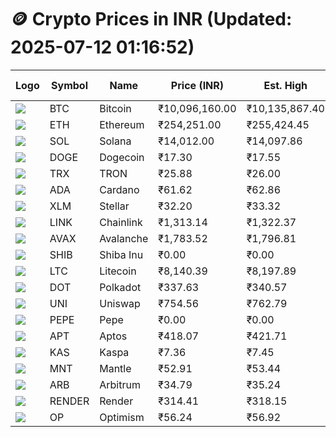 # 🪙 Crypto Prices in INR (Updated: 2025-07-12 01:16:52)

| Logo | Symbol | Name       | Price (INR) | Est. High | Est. Low | Gross Profit | Fees | Net Profit | ROI % |
|------|--------|------------|-------------|-----------|----------|---------------|------|-------------|--------|
| ![](https://coin-images.coingecko.com/coins/images/1/large/bitcoin.png?1696501400) | BTC    | Bitcoin    | ₹10,096,160.00 | ₹10,135,867.40 | ₹10,056,452.60 | ₹789.69 | ₹200.00 | ₹589.69 | 0.59% |
| ![](https://coin-images.coingecko.com/coins/images/279/large/ethereum.png?1696501628) | ETH    | Ethereum   | ₹254,251.00 | ₹255,424.45 | ₹253,077.55 | ₹927.34 | ₹200.00 | ₹727.34 | 0.73% |
| ![](https://coin-images.coingecko.com/coins/images/4128/large/solana.png?1718769756) | SOL    | Solana     | ₹14,012.00 | ₹14,097.86 | ₹13,926.14 | ₹1,233.01 | ₹200.00 | ₹1,033.01 | 1.03% |
| ![](https://coin-images.coingecko.com/coins/images/5/large/dogecoin.png?1696501409) | DOGE   | Dogecoin   | ₹17.30 | ₹17.55 | ₹17.05 | ₹2,938.50 | ₹200.00 | ₹2,738.50 | 2.74% |
| ![](https://coin-images.coingecko.com/coins/images/1094/large/tron-logo.png?1696502193) | TRX    | TRON       | ₹25.88 | ₹26.00 | ₹25.76 | ₹931.68 | ₹200.00 | ₹731.68 | 0.73% |
| ![](https://coin-images.coingecko.com/coins/images/975/large/cardano.png?1696502090) | ADA    | Cardano    | ₹61.62 | ₹62.86 | ₹60.38 | ₹4,098.87 | ₹200.00 | ₹3,898.87 | 3.90% |
| ![](https://coin-images.coingecko.com/coins/images/100/large/fmpFRHHQ_400x400.jpg?1735231350) | XLM    | Stellar    | ₹32.20 | ₹33.32 | ₹31.08 | ₹7,180.54 | ₹200.00 | ₹6,980.54 | 6.98% |
| ![](https://coin-images.coingecko.com/coins/images/877/large/chainlink-new-logo.png?1696502009) | LINK   | Chainlink  | ₹1,313.14 | ₹1,322.37 | ₹1,303.91 | ₹1,415.90 | ₹200.00 | ₹1,215.90 | 1.22% |
| ![](https://coin-images.coingecko.com/coins/images/12559/large/Avalanche_Circle_RedWhite_Trans.png?1696512369) | AVAX   | Avalanche  | ₹1,783.52 | ₹1,796.81 | ₹1,770.23 | ₹1,501.67 | ₹200.00 | ₹1,301.67 | 1.30% |
| ![](https://coin-images.coingecko.com/coins/images/11939/large/shiba.png?1696511800) | SHIB   | Shiba Inu  | ₹0.00 | ₹0.00 | ₹0.00 | ₹1,694.69 | ₹200.00 | ₹1,494.69 | 1.49% |
| ![](https://coin-images.coingecko.com/coins/images/2/large/litecoin.png?1696501400) | LTC    | Litecoin   | ₹8,140.39 | ₹8,197.89 | ₹8,082.89 | ₹1,422.75 | ₹200.00 | ₹1,222.75 | 1.22% |
| ![](https://coin-images.coingecko.com/coins/images/12171/large/polkadot.png?1696512008) | DOT    | Polkadot   | ₹337.63 | ₹340.57 | ₹334.69 | ₹1,759.56 | ₹200.00 | ₹1,559.56 | 1.56% |
| ![](https://coin-images.coingecko.com/coins/images/12504/large/uniswap-logo.png?1720676669) | UNI    | Uniswap    | ₹754.56 | ₹762.79 | ₹746.33 | ₹2,204.78 | ₹200.00 | ₹2,004.78 | 2.00% |
| ![](https://coin-images.coingecko.com/coins/images/29850/large/pepe-token.jpeg?1696528776) | PEPE   | Pepe       | ₹0.00 | ₹0.00 | ₹0.00 | ₹2,336.24 | ₹200.00 | ₹2,136.24 | 2.14% |
| ![](https://coin-images.coingecko.com/coins/images/26455/large/aptos_round.png?1696525528) | APT    | Aptos      | ₹418.07 | ₹421.71 | ₹414.43 | ₹1,756.14 | ₹200.00 | ₹1,556.14 | 1.56% |
| ![](https://coin-images.coingecko.com/coins/images/25751/large/kaspa-icon-exchanges.png?1696524837) | KAS    | Kaspa      | ₹7.36 | ₹7.45 | ₹7.27 | ₹2,517.71 | ₹200.00 | ₹2,317.71 | 2.32% |
| ![](https://coin-images.coingecko.com/coins/images/30980/large/Mantle-Logo-mark.png?1739213200) | MNT    | Mantle     | ₹52.91 | ₹53.44 | ₹52.38 | ₹2,021.74 | ₹200.00 | ₹1,821.74 | 1.82% |
| ![](https://coin-images.coingecko.com/coins/images/16547/large/arb.jpg?1721358242) | ARB    | Arbitrum   | ₹34.79 | ₹35.24 | ₹34.34 | ₹2,638.55 | ₹200.00 | ₹2,438.55 | 2.44% |
| ![](https://coin-images.coingecko.com/coins/images/11636/large/rndr.png?1696511529) | RENDER | Render     | ₹314.41 | ₹318.15 | ₹310.67 | ₹2,408.35 | ₹200.00 | ₹2,208.35 | 2.21% |
| ![](https://coin-images.coingecko.com/coins/images/25244/large/Optimism.png?1696524385) | OP     | Optimism   | ₹56.24 | ₹56.92 | ₹55.56 | ₹2,451.45 | ₹200.00 | ₹2,251.45 | 2.25% |
